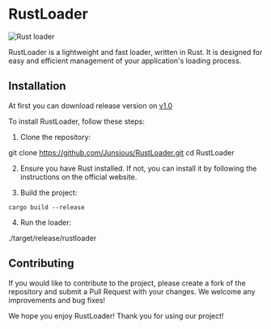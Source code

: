 # RustLoader
![Rust loader](https://github.com/user-attachments/assets/e87ea1ea-151b-40d6-98ac-43daae3787c0)


RustLoader is a lightweight and fast loader, written in Rust. It is designed for easy and efficient management of your application's loading process.

## Installation

At first you can download release version on [v1.0](https://github.com/Junsious/RustLoader/releases/tag/v1.0)

To install RustLoader, follow these steps:

1. Clone the repository:


git clone https://github.com/Junsious/RustLoader.git
cd RustLoader


2. Ensure you have Rust installed. If not, you can install it by following the instructions on the official website.

3. Build the project:


```cargo build --release```


4. Run the loader:


./target/release/rustloader


## Contributing

If you would like to contribute to the project, please create a fork of the repository and submit a Pull Request with your changes. We welcome any improvements and bug fixes!


We hope you enjoy RustLoader! Thank you for using our project!

